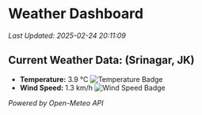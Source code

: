 
# Weather Dashboard

_Last Updated: 2025-02-24 20:11:09_

## Current Weather Data: (Srinagar, JK)
- **Temperature:** 3.9 °C ![Temperature Badge](https://img.shields.io/badge/Temperature-Low%20Temp-blue)
- **Wind Speed:** 1.3 km/h ![Wind Speed Badge](https://img.shields.io/badge/Wind%20Speed-Light%20Wind-blue)

*Powered by Open-Meteo API*
